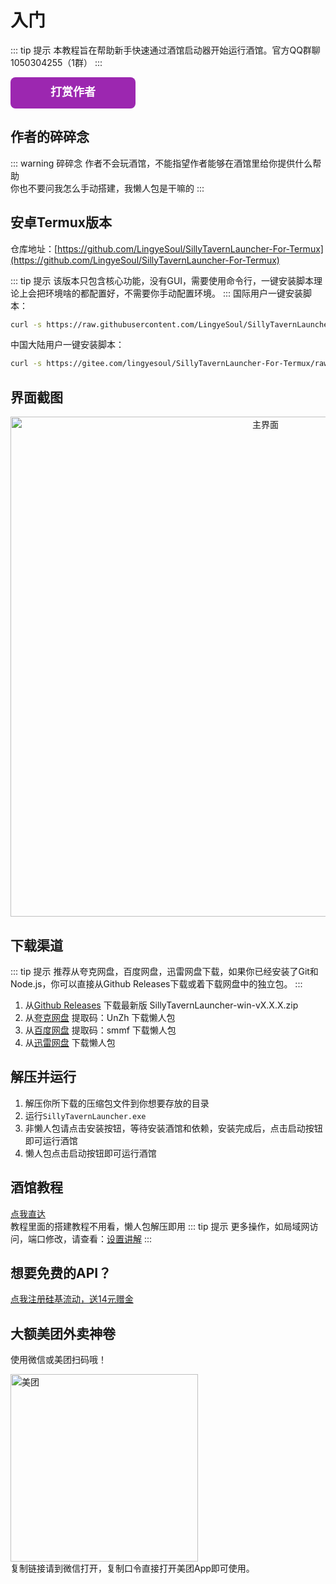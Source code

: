 # 入门
::: tip 提示
本教程旨在帮助新手快速通过酒馆启动器开始运行酒馆。官方QQ群聊1050304255（1群）
:::

<a href="/tipping" style="display: inline-block; text-decoration: none;">
  <svg width="200" height="50" xmlns="http://www.w3.org/2000/svg">
    <rect width="100%" height="100%" rx="8" ry="8" fill="#9C27B0"/>
    <text x="50%" y="50%" dominant-baseline="middle" text-anchor="middle" font-family="Arial, sans-serif" font-size="18" fill="white" font-weight="bold">打赏作者</text>
  </svg>
</a>

## 作者的碎碎念
::: warning 碎碎念
作者不会玩酒馆，不能指望作者能够在酒馆里给你提供什么帮助  
你也不要问我怎么手动搭建，我懒人包是干嘛的
:::

## 安卓Termux版本
仓库地址：[https://github.com/LingyeSoul/SillyTavernLauncher-For-Termux](https://github.com/LingyeSoul/SillyTavernLauncher-For-Termux)  

::: tip 提示
该版本只包含核心功能，没有GUI，需要使用命令行，一键安装脚本理论上会把环境啥的都配置好，不需要你手动配置环境。
:::
国际用户一键安装脚本：  
```bash
curl -s https://raw.githubusercontent.com/LingyeSoul/SillyTavernLauncher-For-Termux/main/install_termux.sh | bash
```
中国大陆用户一键安装脚本： 
```bash
curl -s https://gitee.com/lingyesoul/SillyTavernLauncher-For-Termux/raw/main/install_termux_cn.sh | bash
```

## 界面截图
<div align="center">
  <img src="/main.png" alt="主界面" width="800"/>
</div>

## 下载渠道
::: tip 提示
推荐从夸克网盘，百度网盘，迅雷网盘下载，如果你已经安装了Git和Node.js，你可以直接从Github Releases下载或着下载网盘中的独立包。
:::
1. 从[Github Releases](https://github.com/LingyeSoul/SillyTavernLauncher/releases) 下载最新版 SillyTavernLauncher-win-vX.X.X.zip
2. 从[夸克网盘](https://pan.quark.cn/s/efdad4e8e386) 提取码：UnZh 下载懒人包
3. 从[百度网盘](https://pan.baidu.com/s/1DbyewbHfCfS5XDC1c7RdSg?pwd=smmf) 提取码：smmf 下载懒人包
4. 从[迅雷网盘](https://pan.xunlei.com/s/VOWYrs7gllC30zUIbqK0Q7W-A1?pwd=xznp) 下载懒人包

## 解压并运行
1. 解压你所下载的压缩包文件到你想要存放的目录
2. 运行`SillyTavernLauncher.exe`
3. 非懒人包请点击安装按钮，等待安装酒馆和依赖，安装完成后，点击启动按钮即可运行酒馆
4. 懒人包点击启动按钮即可运行酒馆

## 酒馆教程
[点我直达](https://www.yuque.com/yinsa-0wzmf/rcv7g3?)  
教程里面的搭建教程不用看，懒人包解压即用
::: tip 提示
更多操作，如局域网访问，端口修改，请查看：[设置讲解](/setting)
:::

## 想要免费的API？
[点我注册硅基流动，送14元赠金](https://cloud.siliconflow.cn/i/psjIioSR)

## 大额美团外卖神卷
使用微信或美团扫码哦！  
<div>
  <img src="/meituan.jpeg" alt="美团" width="300" style="display: inline-block;"/>
</div>
复制链接请到微信打开，复制口令直接打开美团App即可使用。  
<CopyButton />

